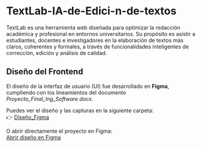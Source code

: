 # TextLab-IA-de-Edici-n-de-textos
TextLab es una herramienta web diseñada para optimizar la redacción académica y profesional en entornos universitarios. Su propósito es asistir a estudiantes, docentes e investigadores en la elaboración de textos más claros, coherentes y formales, a través de funcionalidades inteligentes de corrección, edición y análisis de calidad.
##  Diseño del Frontend

El diseño de la interfaz de usuario (UI) fue desarrollado en **Figma**, cumpliendo con los lineamientos del documento *Proyecto_Final_Ing_Software.docx*.

Puedes ver el diseño y las capturas en la siguiente carpeta:  
👉 [Diseño_Figma](./Diseño_Figma)

O abrir directamente el proyecto en Figma:  
[Abrir diseño en Figma](https://www.figma.com/make/pEvrYZsIZ7tNCWAla1YmqY/Interfaz-TextLab?node-id=0-4&t=9ZmWob93xC1PR2Hq-1)
